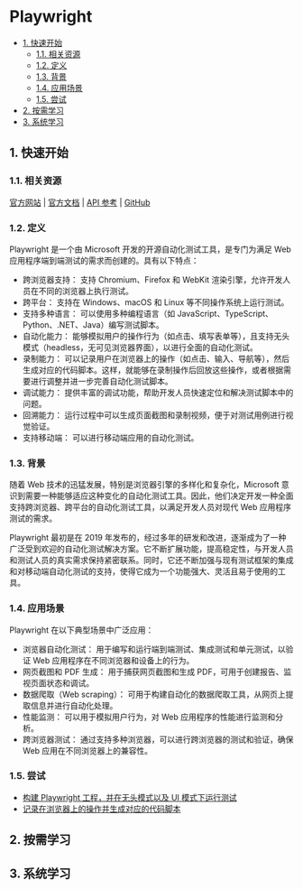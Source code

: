 # Playwright<!-- omit in toc -->

- [1. 快速开始](#1-快速开始)
  - [1.1. 相关资源](#11-相关资源)
  - [1.2. 定义](#12-定义)
  - [1.3. 背景](#13-背景)
  - [1.4. 应用场景](#14-应用场景)
  - [1.5. 尝试](#15-尝试)
- [2. 按需学习](#2-按需学习)
- [3. 系统学习](#3-系统学习)

## 1. 快速开始

### 1.1. 相关资源

[官方网站](https://playwright.dev) | [官方文档](https://playwright.dev/docs/intro) | [API 参考](https://playwright.dev/docs/api/class-playwright) | [GitHub](https://github.com/microsoft/playwright)

### 1.2. 定义

Playwright 是一个由 Microsoft 开发的开源自动化测试工具，是专门为满足 Web 应用程序端到端测试的需求而创建的。具有以下特点：

- 跨浏览器支持： 支持 Chromium、Firefox 和 WebKit 渲染引擎，允许开发人员在不同的浏览器上执行测试。
- 跨平台： 支持在 Windows、macOS 和 Linux 等不同操作系统上运行测试。
- 支持多种语言： 可以使用多种编程语言（如 JavaScript、TypeScript、Python、.NET、Java）编写测试脚本。
- 自动化能力： 能够模拟用户的操作行为（如点击、填写表单等），且支持无头模式（headless，无可见浏览器界面），以进行全面的自动化测试。
- 录制能力： 可以记录用户在浏览器上的操作（如点击、输入、导航等），然后生成对应的代码脚本。这样，就能够在录制操作后回放这些操作，或者根据需要进行调整并进一步完善自动化测试脚本。
- 调试能力： 提供丰富的调试功能，帮助开发人员快速定位和解决测试脚本中的问题。
- 回溯能力： 运行过程中可以生成页面截图和录制视频，便于对测试用例进行视觉验证。
- 支持移动端： 可以进行移动端应用的自动化测试。

### 1.3. 背景

随着 Web 技术的迅猛发展，特别是浏览器引擎的多样化和复杂化，Microsoft 意识到需要一种能够适应这种变化的自动化测试工具。因此，他们决定开发一种全面支持跨浏览器、跨平台的自动化测试工具，以满足开发人员对现代 Web 应用程序测试的需求。

Playwright 最初是在 2019 年发布的，经过多年的研发和改进，逐渐成为了一种广泛受到欢迎的自动化测试解决方案。它不断扩展功能，提高稳定性，与开发人员和测试人员的真实需求保持紧密联系。同时，它还不断加强与现有测试框架的集成和对移动端自动化测试的支持，使得它成为一个功能强大、灵活且易于使用的工具。

### 1.4. 应用场景

Playwright 在以下典型场景中广泛应用：

- 浏览器自动化测试： 用于编写和运行端到端测试、集成测试和单元测试，以验证 Web 应用程序在不同浏览器和设备上的行为。
- 网页截图和 PDF 生成： 用于捕获网页截图和生成 PDF，可用于创建报告、监视页面状态和调试。
- 数据爬取（Web scraping）： 可用于构建自动化的数据爬取工具，从网页上提取信息并进行自动化处理。
- 性能监测： 可以用于模拟用户行为，对 Web 应用程序的性能进行监测和分析。
- 跨浏览器测试： 通过支持多种浏览器，可以进行跨浏览器的测试和验证，确保 Web 应用在不同浏览器上的兼容性。

### 1.5. 尝试

- [构建 Playwright 工程，并在无头模式以及 UI 模式下运行测试](https://github.com/itabbot/learn-playwright/tree/main/quick-start/init)
- [记录在浏览器上的操作并生成对应的代码脚本](https://github.com/itabbot/learn-playwright/tree/main/quick-start/code-gen)

## 2. 按需学习

## 3. 系统学习
